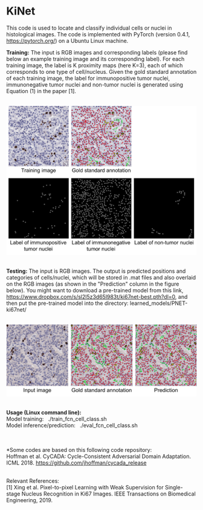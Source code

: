 # KiNet
This code is used to locate and classify individual cells or nuclei in histological images. The code is implemented with PyTorch (version 0.4.1, https://pytorch.org/) on a Ubuntu Linux machine. 


**Training:** The input is RGB images and corresponding labels (please find below an example training image and its corresponding label). For each training image, the label is K proximity maps (here K=3), each of which corresponds to one type of cell/nucleus. Given the gold standard annotation of each training image, the label for immunopositive tumor nuclei, immunonegative tumor nuclei and non-tumor nuclei is generated using Equation (1) in the paper [1].

<br />
<img src="results/example_training.png" width="1200"><br/>
<br />

**Testing:** The input is RGB images. The output is predicted positions and categories of cells/nuclei, which will be stored in .mat files and also overlaid on the RGB images (as shown in the "Prediction" column in the figure below). You might want to download a pre-trained model from this link, https://www.dropbox.com/s/sl2l5z3d65l983t/ki67net-best.pth?dl=0, and then put the pre-trained model into the directory: learned_models/PNET-ki67net/

<br />
<img src="results/example_result.png" width="1200"><br/> 
<br />

**Usage (Linux command line):** \
Model training: &nbsp; ./train_fcn_cell_class.sh \
Model inference/prediction: &nbsp; ./eval_fcn_cell_class.sh  

<br /> <br /> 
*Some codes are based on this following code repository: \
Hoffman et al. CyCADA: Cycle-Consistent Adversarial Domain Adaptation. ICML 2018. https://github.com/jhoffman/cycada_release

<br /> 
Relevant References:<br /> 
[1] Xing et al. Pixel-to-pixel Learning with Weak Supervision for Single-stage Nucleus Recognition in Ki67 Images. IEEE Transactions on Biomedical Engineering, 2019.
